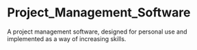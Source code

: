 # Project_Management_Software
A project management software, designed for personal use and implemented as a way of increasing skills.

